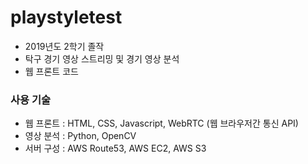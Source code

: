 # playstyletest

* 2019년도 2학기 졸작
* 탁구 경기 영상 스트리밍 및 경기 영상 분석
* 웹 프론트 코드

### 사용 기술

* 웹 프론트 : HTML, CSS, Javascript, WebRTC (웹 브라우저간 통신 API) 
* 영상 분석 : Python, OpenCV
* 서버 구성 : AWS Route53, AWS EC2, AWS S3
